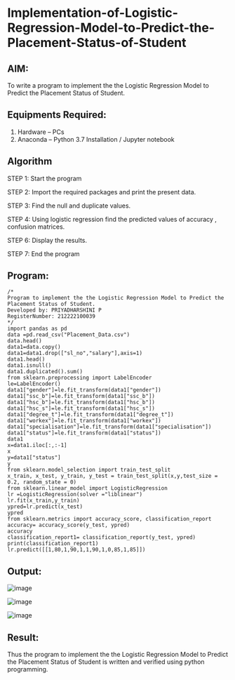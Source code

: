 # Implementation-of-Logistic-Regression-Model-to-Predict-the-Placement-Status-of-Student

## AIM:
To write a program to implement the the Logistic Regression Model to Predict the Placement Status of Student.

## Equipments Required:
1. Hardware – PCs
2. Anaconda – Python 3.7 Installation / Jupyter notebook

## Algorithm
STEP 1: Start the program

STEP 2: Import the required packages and print the present data.

STEP 3: Find the null and duplicate values.

STEP 4: Using logistic regression find the predicted values of accuracy , confusion matrices.

STEP 6: Display the results.

STEP 7: End the program

## Program:
```
/*
Program to implement the the Logistic Regression Model to Predict the Placement Status of Student.
Developed by: PRIYADHARSHINI P
RegisterNumber: 212222100039
*/
import pandas as pd
data =pd.read_csv("Placement_Data.csv")
data.head()
data1=data.copy()
data1=data1.drop(["sl_no","salary"],axis=1)
data1.head()
data1.isnull()
data1.duplicated().sum()
from sklearn.preprocessing import LabelEncoder
le=LabelEncoder()
data1["gender"]=le.fit_transform(data1["gender"])
data1["ssc_b"]=le.fit_transform(data1["ssc_b"])
data1["hsc_b"]=le.fit_transform(data1["hsc_b"])
data1["hsc_s"]=le.fit_transform(data1["hsc_s"])
data1["degree_t"]=le.fit_transform(data1["degree_t"])
data1["workex"]=le.fit_transform(data1["workex"])
data1["specialisation"]=le.fit_transform(data1["specialisation"])
data1["status"]=le.fit_transform(data1["status"])
data1
x=data1.iloc[:,:-1]
x
y=data1["status"]
y
from sklearn.model_selection import train_test_split
x_train, x_test, y_train, y_test = train_test_split(x,y,test_size = 0.2, random_state = 0)
from sklearn.linear_model import LogisticRegression
lr =LogisticRegression(solver ="liblinear")
lr.fit(x_train,y_train)
ypred=lr.predict(x_test)
ypred
from sklearn.metrics import accuracy_score, classification_report
accuracy= accuracy_score(y_test, ypred)
accuracy
classification_report1= classification_report(y_test, ypred)
print(classification_report1)
lr.predict([[1,80,1,90,1,1,90,1,0,85,1,85]])

```

## Output:

![image](https://github.com/user-attachments/assets/0b61ac5e-f296-48f8-b041-a37960c530e7)

![image](https://github.com/user-attachments/assets/f67e186d-bc26-4d3e-85de-85715f7ca0a5)

![image](https://github.com/user-attachments/assets/ab47b304-9703-4fe1-a013-829012a800fb)

## Result:
Thus the program to implement the the Logistic Regression Model to Predict the Placement Status of Student is written and verified using python programming.
